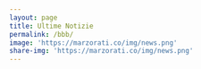 ```yaml
---
layout: page
title: Ultime Notizie
permalink: /bbb/
image: 'https://marzorati.co/img/news.png'
share-img: 'https://marzorati.co/img/news.png'
---
```

<style>
    .itemTitle a{font-weight:bold; color:#4EBAFF !important; text-decoration:none }
    .itemTitle a:hover{ text-decoration:underline }
    .itemDate{font-size:11px;color:#AAAAAA;}
</style>

<div id="divRss"></div>
    
<script>
    $('#divRss').FeedEk({
    FeedUrl : 'https://www.wallstreetitalia.com/news/rss',
    MaxCount : 10,
    ShowDesc : true,
    ShowPubDate:true,
    DescCharacterLimit:300,
    TitleLinkTarget:'_blank',
    DateFormat : 'dd/MM/yyyy',
    DateFormatLang : 'it'
  });
</script>